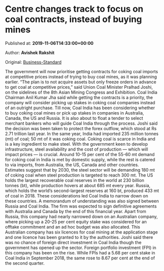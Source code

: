 
# Centre changes track to focus on coal contracts, instead of buying mines

Published at: **2019-11-06T14:33:00+00:00**

Author: **Avishek Rakshit**

Original: [Business-Standard](https://www.business-standard.com/article/economy-policy/centre-to-focus-on-contracts-for-coal-imports-instead-of-buying-coal-mines-119110601647_1.html)

The government will now prioritise getting contracts for coking coal imports at competitive prices instead of trying to buy coal mines, as it was planning earlier.
“The plan is to not acquire assets but only freeze orders in advance to get coal at competitive prices,” said Union Coal Minister Pralhad Joshi, on the sidelines of the 8th Asian Mining Congress and Exhibition.
Coal India Chairman Anil Kumar Jha said while getting the contracts is a priority, the company will consider picking up stakes in coking coal companies instead of an outright purchase.
Till now, Coal India has been considering whether to buy coking coal mines or pick up stakes in companies in Australia, Canada, the US and Russia. It is also about to float a tender to select merchant bankers who will guide Coal India through the process.
Joshi said the decision was been taken to protect the forex outflow, which stood at Rs 2.71 trillion last year. In the same year, India had imported 235 million tonnes (mt) of coal; 50 mt of it was coking coal.
Coking coal is scarce in India and is a key ingredient to make steel. With the government keen to develop infrastructure, steel availability and the cost of production — which will impact prices — is crucial.
Around 10-15 per cent of the 55-60 mt demand for coking coal in India is met by domestic supply, while the rest is catered to via imports, from Australia, the US, Canada and other countries.
Estimates suggest that by 2030, the steel sector will be demanding 180 mt of coking coal when steel production is targeted to reach 300 mt.
The US holds the largest recoverable coal reserves in the world at 230 billion tonnes (bt), while production hovers at about 685 mt every year. Russia, which holds the world’s second-largest reserves at 160 bt, produced 433 mt of coal in 2018.
These considerations led Coal India to narrow down on these countries. A memorandum of understanding was also signed between Russia and Coal India.
The firm was expected to sign definitive agreements with Australia and Canada by the end of this financial year.
Apart from Russia, this company had nearly narrowed down on an Australian company, where picking up a 20-25 per cent equity stake was considered for an offtake commitment and an ad hoc budget was also allocated. This Australian company has six licences for coal mining at the application stage and one licence has been granted to it by the authorities.
Joshi said there was no chance of foreign direct investment in Coal India though the government has opened up the sector.
Foreign portfolio investment (FPI) in this company has been on the rise. While FPIs had a 5.68 per cent stake in Coal India in September 2018, the same rose to 8.67 per cent at the end of the second quarter.
